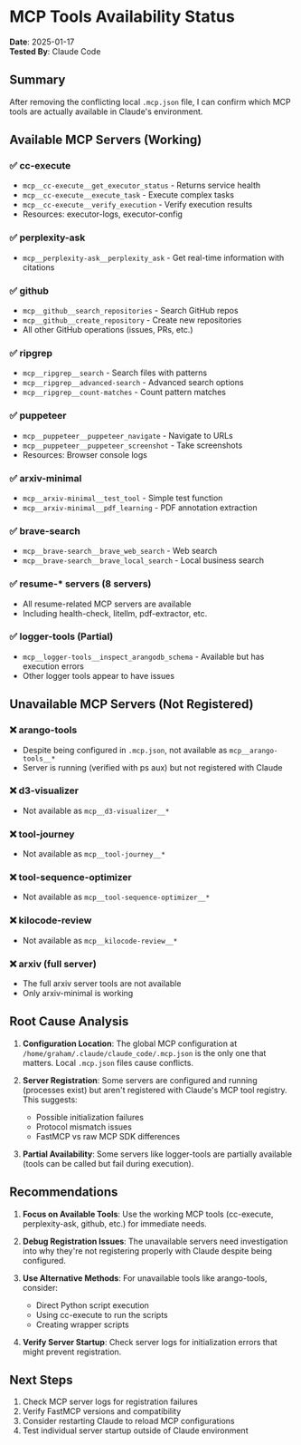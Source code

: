 # MCP Tools Availability Status

**Date**: 2025-01-17  
**Tested By**: Claude Code  

## Summary

After removing the conflicting local `.mcp.json` file, I can confirm which MCP tools are actually available in Claude's environment.

## Available MCP Servers (Working)

### ✅ cc-execute
- `mcp__cc-execute__get_executor_status` - Returns service health
- `mcp__cc-execute__execute_task` - Execute complex tasks
- `mcp__cc-execute__verify_execution` - Verify execution results
- Resources: executor-logs, executor-config

### ✅ perplexity-ask
- `mcp__perplexity-ask__perplexity_ask` - Get real-time information with citations

### ✅ github
- `mcp__github__search_repositories` - Search GitHub repos
- `mcp__github__create_repository` - Create new repositories
- All other GitHub operations (issues, PRs, etc.)

### ✅ ripgrep
- `mcp__ripgrep__search` - Search files with patterns
- `mcp__ripgrep__advanced-search` - Advanced search options
- `mcp__ripgrep__count-matches` - Count pattern matches

### ✅ puppeteer
- `mcp__puppeteer__puppeteer_navigate` - Navigate to URLs
- `mcp__puppeteer__puppeteer_screenshot` - Take screenshots
- Resources: Browser console logs

### ✅ arxiv-minimal
- `mcp__arxiv-minimal__test_tool` - Simple test function
- `mcp__arxiv-minimal__pdf_learning` - PDF annotation extraction

### ✅ brave-search
- `mcp__brave-search__brave_web_search` - Web search
- `mcp__brave-search__brave_local_search` - Local business search

### ✅ resume-* servers (8 servers)
- All resume-related MCP servers are available
- Including health-check, litellm, pdf-extractor, etc.

### ✅ logger-tools (Partial)
- `mcp__logger-tools__inspect_arangodb_schema` - Available but has execution errors
- Other logger tools appear to have issues

## Unavailable MCP Servers (Not Registered)

### ❌ arango-tools
- Despite being configured in `.mcp.json`, not available as `mcp__arango-tools__*`
- Server is running (verified with ps aux) but not registered with Claude

### ❌ d3-visualizer
- Not available as `mcp__d3-visualizer__*`

### ❌ tool-journey
- Not available as `mcp__tool-journey__*`

### ❌ tool-sequence-optimizer
- Not available as `mcp__tool-sequence-optimizer__*`

### ❌ kilocode-review
- Not available as `mcp__kilocode-review__*`

### ❌ arxiv (full server)
- The full arxiv server tools are not available
- Only arxiv-minimal is working

## Root Cause Analysis

1. **Configuration Location**: The global MCP configuration at `/home/graham/.claude/claude_code/.mcp.json` is the only one that matters. Local `.mcp.json` files cause conflicts.

2. **Server Registration**: Some servers are configured and running (processes exist) but aren't registered with Claude's MCP tool registry. This suggests:
   - Possible initialization failures
   - Protocol mismatch issues
   - FastMCP vs raw MCP SDK differences

3. **Partial Availability**: Some servers like logger-tools are partially available (tools can be called but fail during execution).

## Recommendations

1. **Focus on Available Tools**: Use the working MCP tools (cc-execute, perplexity-ask, github, etc.) for immediate needs.

2. **Debug Registration Issues**: The unavailable servers need investigation into why they're not registering properly with Claude despite being configured.

3. **Use Alternative Methods**: For unavailable tools like arango-tools, consider:
   - Direct Python script execution
   - Using cc-execute to run the scripts
   - Creating wrapper scripts

4. **Verify Server Startup**: Check server logs for initialization errors that might prevent registration.

## Next Steps

1. Check MCP server logs for registration failures
2. Verify FastMCP versions and compatibility
3. Consider restarting Claude to reload MCP configurations
4. Test individual server startup outside of Claude environment